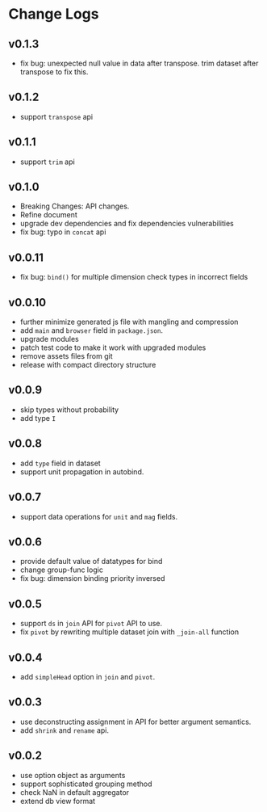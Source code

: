 # Change Logs

## v0.1.3

 - fix bug: unexpected null value in data after transpose. trim dataset after transpose to fix this.


## v0.1.2

 - support `transpose` api


## v0.1.1

 - support `trim` api


## v0.1.0

 - Breaking Changes: API changes.
 - Refine document
 - upgrade dev dependencies and fix dependencies vulnerabilities
 - fix bug: typo in `concat` api


## v0.0.11

 - fix bug: `bind()` for multiple dimension check types in incorrect fields


## v0.0.10

 - further minimize generated js file with mangling and compression
 - add `main` and `browser` field in `package.json`.
 - upgrade modules
 - patch test code to make it work with upgraded modules
 - remove assets files from git
 - release with compact directory structure


## v0.0.9

 - skip types without probability
 - add type `I`


## v0.0.8

 - add `type` field in dataset
 - support unit propagation in autobind.


## v0.0.7

 - support data operations for `unit` and `mag` fields.


## v0.0.6

 - provide default value of datatypes for bind
 - change group-func logic
 - fix bug: dimension binding priority inversed


## v0.0.5

 - support `ds` in `join` API for `pivot` API to use.
 - fix `pivot` by rewriting multiple dataset join with `_join-all` function


## v0.0.4

 - add `simpleHead` option in `join` and `pivot`.


## v0.0.3

 - use deconstructing assignment in API for better argument semantics.
 - add `shrink` and `rename` api.

 
## v0.0.2

 - use option object as arguments
 - support sophisticated grouping method
 - check NaN in default aggregator
 - extend db view format
